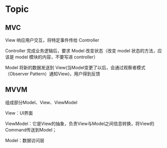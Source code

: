 # Topic

## MVC

View 响应用户交互，将特定事件传给 Controller

Controller 完成业务逻辑后，要求 Model 改变状态（改变 model 状态的方法，应该是 model 模块的内容，不要写进 controller）

Model 将新的数据发送到 View(当Model变更了以后，会通过观察者模式（Observer Pattern）通知View)，用户得到反馈

## MVVM

组成部分Model、View、ViewModel

View：UI界面

ViewModel：它是View的抽象，负责View与Model之间信息转换，将View的Command传送到Model；

Model：数据访问层